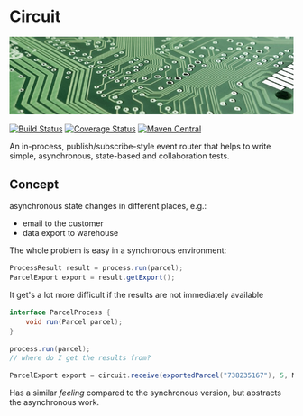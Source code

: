 # Circuit

[![Circuit Board](docs/circuit.jpg)](http://pixabay.com/en/board-electronics-computer-453758/)

[![Build Status](https://travis-ci.org/whiskeysierra/circuit.svg)](https://travis-ci.org/whiskeysierra/circuit)
[![Coverage Status](https://coveralls.io/repos/whiskeysierra/circuit/badge.png)](https://coveralls.io/r/whiskeysierra/circuit)
[![Maven Central](https://maven-badges.herokuapp.com/maven-central/de.zalando/zalando-circuit/badge.svg)](https://maven-badges.herokuapp.com/maven-central/de.zalando/zalando-circuit)
    
An in-process, publish/subscribe-style event router that helps to write simple, asynchronous, state-based and collaboration tests. 
    
## Concept
 
asynchronous state changes in different places, e.g.:

- email to the customer
- data export to warehouse

The whole problem is easy in a synchronous environment:

```java
ProcessResult result = process.run(parcel);
ParcelExport export = result.getExport();
```
    
It get's a lot more difficult if the results are not immediately available

```java
interface ParcelProcess {
    void run(Parcel parcel);
}
```

```java
process.run(parcel);
// where do I get the results from?
```

```java
ParcelExport export = circuit.receive(exportedParcel("738235167"), 5, MINUTES);
```
    
Has a similar *feeling* compared to the synchronous version, but abstracts the asynchronous work.